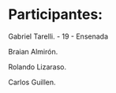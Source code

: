 # Participantes:

Gabriel Tarelli. - 19 - Ensenada

Braian Almirón.

Rolando Lizaraso.

Carlos Guillen.